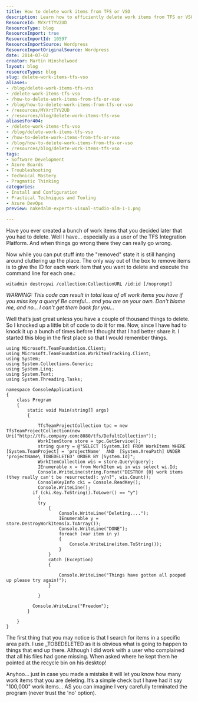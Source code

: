 ```yaml
---
title: How to delete work items from TFS or VSO
description: Learn how to efficiently delete work items from TFS or VSO with expert tips and code examples. Streamline your project management today!
ResourceId: MYXrtTYV2UD
ResourceType: blog
ResourceImport: true
ResourceImportId: 10597
ResourceImportSource: Wordpress
ResourceImportOriginalSource: Wordpress
date: 2014-07-02
creator: Martin Hinshelwood
layout: blog
resourceTypes: blog
slug: delete-work-items-tfs-vso
aliases:
- /blog/delete-work-items-tfs-vso
- /delete-work-items-tfs-vso
- /how-to-delete-work-items-from-tfs-or-vso
- /blog/how-to-delete-work-items-from-tfs-or-vso
- /resources/MYXrtTYV2UD
- /resources/blog/delete-work-items-tfs-vso
aliasesFor404:
- /delete-work-items-tfs-vso
- /blog/delete-work-items-tfs-vso
- /how-to-delete-work-items-from-tfs-or-vso
- /blog/how-to-delete-work-items-from-tfs-or-vso
- /resources/blog/delete-work-items-tfs-vso
tags:
- Software Development
- Azure Boards
- Troubleshooting
- Technical Mastery
- Pragmatic Thinking
categories:
- Install and Configuration
- Practical Techniques and Tooling
- Azure DevOps
preview: nakedalm-experts-visual-studio-alm-1-1.png

---
```

Have you ever created a bunch of work items that you decided later that you had to delete. Well I have… especially as a user of the TFS Integration Platform. And when things go wrong there they can really go wrong.

Now while you can put stuff into the "removed" state it is still hanging around cluttering up the place. The only way out of the box to remove items is to give the ID for each work item that you want to delete and execute the command line for each one.:

```
witadmin destroywi /collection:CollectionURL /id:id [/noprompt]
```

_WARNING: This code can result in total loss of all work items you have if you miss key a query! Be careful… and you are on your own. Don't blame me, and no… I can’t get them back for you…_

Well that’s just great unless you have a couple of thousand things to delete. So I knocked up a little bit of code to do it for me. Now, since I have had to knock it up a bunch of times before I thought that I had better share it. I started this blog in the first place so that I would remember things.

```
using Microsoft.TeamFoundation.Client;
using Microsoft.TeamFoundation.WorkItemTracking.Client;
using System;
using System.Collections.Generic;
using System.Linq;
using System.Text;
using System.Threading.Tasks;
 
namespace ConsoleApplication1
{
    class Program
    {
        static void Main(string[] args)
        {
 
            TfsTeamProjectCollection tpc = new TfsTeamProjectCollection(new Uri("http://tfs.company.com:8080/tfs/DefultCollection"));
            WorkItemStore store = tpc.GetService();
            string query = @"SELECT [System.Id] FROM WorkItems WHERE [System.TeamProject] = 'projectName'  AND  [System.AreaPath] UNDER 'projectName\_TOBEDELETED' ORDER BY [System.Id]";
            WorkItemCollection wis = store.Query(query);
            IEnumerable x = from WorkItem wi in wis select wi.Id;
            Console.WriteLine(string.Format("DESTROY {0} work items (they really can't be resurrected): y/n?", wis.Count));
            ConsoleKeyInfo cki = Console.ReadKey();
            Console.WriteLine();
          if (cki.Key.ToString().ToLower() == "y")
            {
            try
                {
                    Console.WriteLine("Deleting....");
                    IEnumerable y = store.DestroyWorkItems(x.ToArray());
                    Console.WriteLine("DONE");
                    foreach (var item in y)
                    {
                        Console.WriteLine(item.ToString());
                    }
                }
                catch (Exception)
                {
 
                    Console.WriteLine("Things have gotten all pooped up please try again!");
                }
        
            }
 
          Console.WriteLine("Freedom");
        }
   
    }
}

```

The first thing that you may notice is that I search for items in a specific area path. I use \_TOBEDELETED as it is obvious what is going to happen to things that end up there. Although I did work with a user who complained that all his files had gone missing. When asked where he kept them he pointed at the recycle bin on his desktop!

Anyhoo… just in case you made a mistake it will let you know how many work items that you are deleting. It’s a simple check but I have had it say "100,000" work items… AS you can imagine I very carefully terminated the program (never trust the 'no' option).
